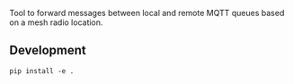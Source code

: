 Tool to forward messages between local and remote MQTT queues based on a mesh radio location.

## Development

`pip install -e .`

